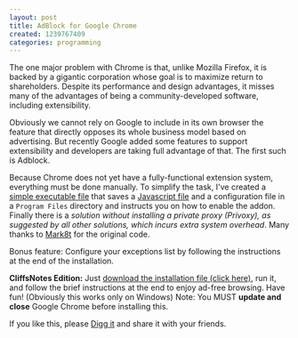 ```yaml
---
layout: post
title: AdBlock for Google Chrome
created: 1239767409
categories: programming
---
```

The one major problem with Chrome is that, unlike Mozilla Firefox, it is backed by a gigantic corporation whose goal is to maximize return to shareholders. Despite its performance and design advantages, it misses many of the advantages of being a community-developed software, including extensibility.

Obviously we cannot rely on Google to include in its own browser the feature that directly opposes its whole business model based on advertising. But recently Google added some features to support extensibility and developers are taking full advantage of that. The first such is Adblock.

Because Chrome does not yet have a fully-functional extension system, everything must be done manually. To simplify the task, I've created a [simple executable file](/uploads/AdBlockforChrome.exe) that saves a [Javascript file](/uploads/adblock.js.txt) and a configuration file in a <code>Program Files</code> directory and instructs you on how to enable the addon. Finally there is a <em>solution without installing a private proxy (Privoxy), as suggested by all other solutions, which incurs extra system overhead</em>. Many thanks to [Mark8t](http://www.mark8t.com/2009/03/20/creating-google-chrome-extensions-beta-adblock-for-chrome/) for the original code.

Bonus feature: Configure your exceptions list by following the instructions at the end of the installation.

**CliffsNotes Edition:** Just [download the installation file (click here)](/uploads/AdBlockforChrome.exe), run it, and follow the brief instructions at the end to enjoy ad-free browsing. Have fun! (Obviously this works only on Windows) Note: You MUST **update and close** Google Chrome before installing this.

If you like this, please [Digg it](http://digg.com/software/AdBlock_for_Google_Chrome_5) and share it with your friends.
